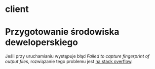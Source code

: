 # client

# Przygotowanie środowiska deweloperskiego

Jeśli przy uruchamianiu występuje błąd *Failed to capture fingerprint of output files*, rozwiązanie tego problemu jest [na stack overflow](https://github.com/wix/react-native-navigation/issues/4858).
